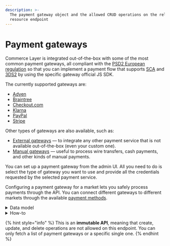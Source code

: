 ```yaml
---
description: >-
  The payment gateway object and the allowed CRUD operations on the related
  resource endpoint
---
```


# Payment gateways

Commerce Layer is integrated out-of-the-box with some of the most common payment gateways, all compliant with the [PSD2 European regulation](https://ec.europa.eu/info/law/payment-services-psd-2-directive-eu-2015-2366\_en) so that you can implement a payment flow that supports [SCA](https://en.wikipedia.org/wiki/Strong\_customer\_authentication) and [3DS2](https://3dsecure2.com) by using the specific gateway official JS SDK.

The currently supported gateways are:

* [Adyen](../adyen\_gateways/)
* [Braintree](../braintree\_gateways/)
* [Checkout.com](../checkout\_com\_gateways/)
* [Klarna](../klarna\_gateways/)
* [PayPal](../paypal\_gateways/)
* [Stripe](../stripe\_gateways/)

Other types of gateways are also available, such as:

* [External gateways](../external\_gateways/) — to integrate any other payment service that is not available out-of-the-box (even your custom one).
* [Manual gateways](../manual\_gateways/) — useful to process wire transfers, cash payments, and other kinds of manual payments.

You can set up a payment gateway from the admin UI. All you need to do is select the type of gateway you want to use and provide all the credentials requested by the selected payment service.

Configuring a payment gateway for a market lets you safely process payments through the API. You can connect different gateways to different markets through the available [payment methods](../payment\_methods/).

<details>

<summary>Data model</summary>

Check the related [ER diagram](https://commercelayer.io/docs/data-model/payment-gateways) and explore the flowchart that illustrates how the payment gateway resource relates with the other API entities.

</details>

<details>

<summary>How-to</summary>

Check the related [guide](https://docs.commercelayer.io/developers/v/how-tos/payments) to learn more on how Commerce Layer handles the server-side part of the integration process with each specific gateway.

</details>

{% hint style="info" %}
This is an **immutable API**, meaning that create, update, and delete operations are not allowed on this endpoint. You can only fetch a list of payment gateways or a specific single one.
{% endhint %}
